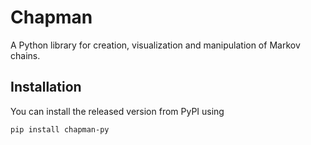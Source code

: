 # Chapman

A Python library for creation, visualization and manipulation of Markov
chains.

## Installation

You can install the released version from PyPI using

```bash:
pip install chapman-py
```